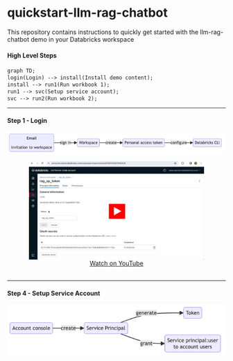 # quickstart-llm-rag-chatbot

This repository contains instructions to quickly get started with the llm-rag-chatbot demo in your Databricks workspace

#### High Level Steps

```mermaid
graph TD;
login(Login) --> install(Install demo content);
install --> run1(Run workbook 1);
run1 --> svc(Setup service account);
svc --> run2(Run workbook 2);
```

<hr>

#### Step 1 - Login

![login](media/01-login.png)

<a href="https://youtu.be/7nsBBZDXHro">
<img src="./media/thumbnail-setup-service-account.jpg" width="80%" style="display:block; margin-left: auto; margin-right:auto;">
<div style="text-align:center">Watch on YouTube</div>
</a>
<br>
<hr>


#### Step 4 - Setup Service Account

![service_acct](./media/04-setup-service-account.png)
